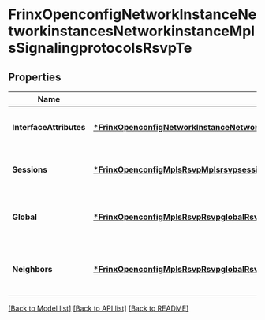 # FrinxOpenconfigNetworkInstanceNetworkinstancesNetworkinstanceMplsSignalingprotocolsRsvpTe

## Properties
Name | Type | Description | Notes
------------ | ------------- | ------------- | -------------
**InterfaceAttributes** | [***FrinxOpenconfigNetworkInstanceNetworkinstancesNetworkinstanceMplsSignalingprotocolsRsvpteInterfaceAttributes**](frinx.openconfig.network.instance.networkinstances.networkinstance.mpls.signalingprotocols.rsvpte.InterfaceAttributes.md) | Optional[Attributes relating to RSVP-TE enabled interfaces] REF:Optional.empty | [optional] [default to null]
**Sessions** | [***FrinxOpenconfigMplsRsvpMplsrsvpsessionstateSessions**](frinx.openconfig.mpls.rsvp.mplsrsvpsessionstate.Sessions.md) | Optional[Enclosing container for sessions] REF:Optional.empty | [optional] [default to null]
**Global** | [***FrinxOpenconfigMplsRsvpRsvpglobalRsvpteGlobal**](frinx.openconfig.mpls.rsvp.rsvpglobal.rsvpte.Global.md) | Optional[Platform wide RSVP configuration and state] REF:Optional.empty | [optional] [default to null]
**Neighbors** | [***FrinxOpenconfigMplsRsvpRsvpglobalRsvpteNeighbors**](frinx.openconfig.mpls.rsvp.rsvpglobal.rsvpte.Neighbors.md) | Optional[Configuration and state for RSVP neighbors connecting to the device] REF:Optional.empty | [optional] [default to null]

[[Back to Model list]](../README.md#documentation-for-models) [[Back to API list]](../README.md#documentation-for-api-endpoints) [[Back to README]](../README.md)


